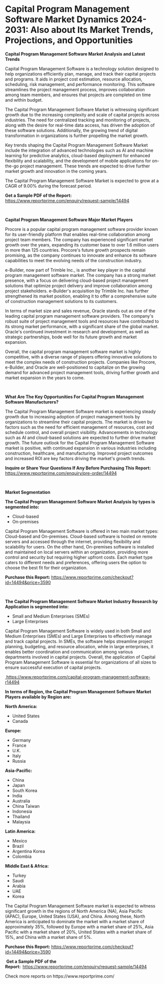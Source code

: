 <p><h1>Capital Program Management Software Market Dynamics 2024-2031: Also about Its Market Trends, Projections, and Opportunities</h1></p><p><strong>Capital Program Management Software Market Analysis and Latest Trends</strong></p>
<p><p>Capital Program Management Software is a technology solution designed to help organizations efficiently plan, manage, and track their capital projects and programs. It aids in project cost estimation, resource allocation, scheduling, risk management, and performance monitoring. This software streamlines the project management process, improves collaboration among team members, and ensures that projects are completed on time and within budget.</p><p>The Capital Program Management Software Market is witnessing significant growth due to the increasing complexity and scale of capital projects across industries. The need for centralized tracking and monitoring of projects, along with the desire for real-time data access, has driven the adoption of these software solutions. Additionally, the growing trend of digital transformation in organizations is further propelling the market growth.</p><p>Key trends shaping the Capital Program Management Software Market include the integration of advanced technologies such as AI and machine learning for predictive analytics, cloud-based deployment for enhanced flexibility and scalability, and the development of mobile applications for on-the-go project management. These trends are expected to drive further market growth and innovation in the coming years.</p><p>The Capital Program Management Software Market is expected to grow at a CAGR of 9.00% during the forecast period.</p></p>
<p><strong>Get a Sample PDF of the Report:&nbsp;</strong> <a href="https://www.reportprime.com/enquiry/request-sample/14494">https://www.reportprime.com/enquiry/request-sample/14494</a></p>
<p>&nbsp;</p>
<p><strong>Capital Program Management Software Major Market Players</strong></p>
<p><p>Procore is a popular capital program management software provider known for its user-friendly platform that enables real-time collaboration among project team members. The company has experienced significant market growth over the years, expanding its customer base to over 1.6 million users in more than 125 countries. Procore's future growth prospects remain promising, as the company continues to innovate and enhance its software capabilities to meet the evolving needs of the construction industry.</p><p>e-Builder, now part of Trimble Inc., is another key player in the capital program management software market. The company has a strong market presence, with a focus on delivering cloud-based project management solutions that optimize project delivery and improve collaboration among project stakeholders. e-Builder's acquisition by Trimble Inc. has further strengthened its market position, enabling it to offer a comprehensive suite of construction management solutions to its customers.</p><p>In terms of market size and sales revenue, Oracle stands out as one of the leading capital program management software providers. The company's robust suite of project management tools and resources have contributed to its strong market performance, with a significant share of the global market. Oracle's continued investment in research and development, as well as strategic partnerships, bode well for its future growth and market expansion.</p><p>Overall, the capital program management software market is highly competitive, with a diverse range of players offering innovative solutions to meet the complex needs of construction projects. Companies like Procore, e-Builder, and Oracle are well-positioned to capitalize on the growing demand for advanced project management tools, driving further growth and market expansion in the years to come.</p></p>
<p>&nbsp;</p>
<p><strong>What Are The Key Opportunities For Capital Program Management Software Manufacturers?</strong></p>
<p><p>The Capital Program Management Software market is experiencing steady growth due to increasing adoption of project management tools by organizations to streamline their capital projects. The market is driven by factors such as the need for efficient management of resources, cost and schedule control, and overall project visibility. Advancements in technology such as AI and cloud-based solutions are expected to further drive market growth. The future outlook for the Capital Program Management Software market is positive, with continued expansion in various industries including construction, healthcare, and manufacturing. Improved project outcomes and increased ROI are key factors driving the market's growth trends.</p></p>
<p><strong>Inquire or Share Your Questions If Any Before Purchasing This Report:</strong> <a href="https://www.reportprime.com/enquiry/pre-order/14494">https://www.reportprime.com/enquiry/pre-order/14494</a></p>
<p>&nbsp;</p>
<p><strong>Market Segmentation</strong></p>
<p><strong>The Capital Program Management Software Market Analysis by types is segmented into:</strong></p>
<p><ul><li>Cloud-based</li><li>On-premises</li></ul></p>
<p><p>Capital Program Management Software is offered in two main market types: Cloud-based and On-premises. Cloud-based software is hosted on remote servers and accessed through the internet, providing flexibility and scalability for users. On the other hand, On-premises software is installed and maintained on local servers within an organization, providing more control and security but requiring higher upfront costs. Each market type caters to different needs and preferences, offering users the option to choose the best fit for their organization.</p></p>
<p><strong>Purchase this Report:&nbsp;</strong><a href="https://www.reportprime.com/checkout?id=14494&price=3590">https://www.reportprime.com/checkout?id=14494&price=3590</a></p>
<p>&nbsp;</p>
<p><strong>The Capital Program Management Software Market Industry Research by Application is segmented into:</strong></p>
<p><ul><li>Small and Medium Enterprises (SMEs)</li><li>Large Enterprises</li></ul></p>
<p><p>Capital Program Management Software is widely used in both Small and Medium Enterprises (SMEs) and Large Enterprises to effectively manage and track capital projects. In SMEs, the software helps streamline project planning, budgeting, and resource allocation, while in large enterprises, it enables better coordination and communication among various departments involved in capital projects. Overall, the application of Capital Program Management Software is essential for organizations of all sizes to ensure successful execution of capital projects.</p></p>
<p><a href="https://www.reportprime.com/capital-program-management-software-r14494">&nbsp;https://www.reportprime.com/capital-program-management-software-r14494</a></p>
<p><strong>In terms of Region, the Capital Program Management Software Market Players available by Region are:</strong></p>
<p>
    <p> <strong> North America: </strong>
        <ul>
            <li>United States</li>
            <li>Canada</li>
        </ul>
        </p> 
    <p> <strong> Europe: </strong>
        <ul>
            <li>Germany</li>
            <li>France</li>
            <li>U.K.</li>
            <li>Italy</li>
            <li>Russia</li>
        </ul>
        </p> 
    <p> <strong> Asia-Pacific: </strong>
        <ul>
            <li>China</li>
            <li>Japan</li>
            <li>South Korea</li>
            <li>India</li>
            <li>Australia</li>
            <li>China Taiwan</li>
            <li>Indonesia</li>
            <li>Thailand</li>
            <li>Malaysia</li>
        </ul>
        </p> 
    <p> <strong> Latin America: </strong>
        <ul>
            <li>Mexico</li>
            <li>Brazil</li>
            <li>Argentina Korea</li>
            <li>Colombia</li>
        </ul>
        </p> 
    <p> <strong> Middle East & Africa: </strong>
        <ul>
            <li>Turkey</li>
            <li>Saudi</li>
            <li>Arabia</li>
            <li>UAE</li>
            <li>Korea</li>
        </ul>
    </p>
    </p>
<p><p>The Capital Program Management Software market is expected to witness significant growth in the regions of North America (NA), Asia Pacific (APAC), Europe, United States (USA), and China. Among these, North America is anticipated to dominate the market with a market share of approximately 35%, followed by Europe with a market share of 25%, Asia Pacific with a market share of 20%, United States with a market share of 15%, and China with a market share of 5%.</p></p>
<p><strong>Purchase this Report: </strong><a href="https://www.reportprime.com/checkout?id=14494&price=3590">https://www.reportprime.com/checkout?id=14494&price=3590</a></p>
<p>&nbsp;<strong>Get a Sample PDF of the Report:&nbsp;&nbsp;</strong><a href="https://www.reportprime.com/enquiry/request-sample/14494">https://www.reportprime.com/enquiry/request-sample/14494</a></p>
<p><strong></strong></p>
<p>Check more reports on https://www.reportprime.com/</p>